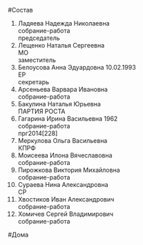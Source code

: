#Состав  
1. Ладяева Надежда Николаевна  
    собрание-работа  
    председатель  
2. Лещенко Наталья Сергеевна  
    МО  
    заместитель  
3. Белоусова Анна Эдуардовна 10.02.1993  
    ЕР  
    секретарь  
4. Арсеньева Варвара Ивановна  
    собрание-работа  
5. Бакулина Наталья Юрьевна  
    ПАРТИЯ РОСТА  
6. Гагарина Ирина Васильевна 1962  
    собрание-работа  
    прг2014[228]  
7. Меркулова Ольга Васильевна  
    КПРФ  
8. Моисеева Илона Вячеславовна  
    собрание-работа  
9. Пирожкова Виктория Михайловна  
    собрание-работа  
10. Сураева Нина Александровна  
    СР  
11. Хвостиков Иван Александрович  
    собрание-работа  
12. Хомичев Сергей Владимирович  
    собрание-работа  
  
#Дома  
  
